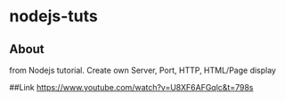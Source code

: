# nodejs-tuts

## About
from Nodejs tutorial. Create own Server, Port, HTTP, HTML/Page display

##Link
https://www.youtube.com/watch?v=U8XF6AFGqlc&t=798s
